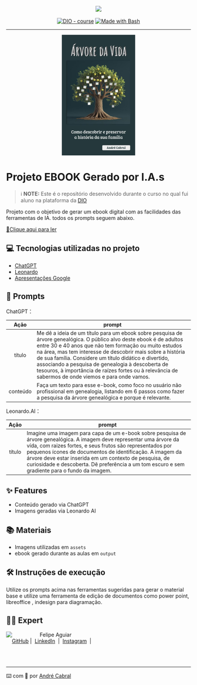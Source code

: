 <p align="center">
    <img width="100" src=".github/assets/banner.png">
</p>


<p align="center">
<a href="https://dio.me/"><img src="https://img.shields.io/badge/DIO-Course-28DA77?logo=youtube" alt="DIO - course"></a>
<a href="https://www.gnu.org/software/bash/" title="Go to Bash homepage"><img src="https://img.shields.io/badge/Prompt-Project-blue?logo=gnu-bash&amp;logoColor=white" alt="Made with Bash"></a></p>

-------


<p align="center">
<img 
    src="./assets/ebook_capa.jpg"
    width="200"  
/>
</p>

# Projeto EBOOK Gerado por I.A.s


 > ℹ️ **NOTE:** Este é o repositório desenvolvido durante o curso no qual fui aluno na plataforma da [DIO](https://dio.me)

Projeto com o objetivo de gerar um ebook digital com as facilidades das ferramentas de IA. todos os prompts
seguem abaixo.

<a href="https://github.com/felipeAguiarCode/prompts-recipe-to-create-a-ebook/blob/main/output/ebook%20-%20css%20jedi%20output.pdf" title="View PDF now"> 📕Clique aqui para ler</a>

## 💻 Tecnologias utilizadas no projeto

- [ChatGPT](https://chat.openai.com/) 
- [Leonardo](https://www.leonardo.ai/)
- [Apresentações Google](https://docs.google.com/presentation)

## 🧠 Prompts


ChatGPT：

|   Ação   | prompt                                                                                                                                                                                                                                                                         |
| :------: | ------------------------------------------------------------------------------------------------------------------------------------------------------------------------------------------------------------------------------------------------------------------------------ |
|  título  | Me dê a ideia de um título para um ebook sobre pesquisa de árvore genealógica. O público alvo deste ebook é de adultos entre 30 e 40 anos que não tem formação ou muito estudos na área, mas tem interesse de descobrir mais sobre a história de sua família. Considere um título didático e divertido, associando a pesquisa de genealogia à descoberta de tesouros, à importância de raízes fortes ou à relevância de sabermos de onde viemos e para onde vamos.                                                         |
| conteúdo | Faça um texto para esse e-book, como foco no usuário não profissional em genealogia,  listando em 6 passos como fazer a pesquisa da árvore genealógica e porque é relevante. |


Leonardo.AI：

|  Ação  | prompt                                                                                 |
| :----: | -------------------------------------------------------------------------------------- |
| título | Imagine uma imagem para capa de um e-book sobre pesquisa de árvore genealógica. A imagem deve representar uma árvore da vída, com raizes fortes, e seus frutos são representados por pequenos ícones de documentos de identificação. A imagem da árvore deve estar inserida em um contexto de pesquisa, de curiosidade e descoberta. Dê preferência a um tom escuro e sem gradiente para o fundo da imagem. |

## ✨ Features

- Conteúdo gerado via ChatGPT
- Imagens geradas via Leonardo AI

## 📚 Materiais

- Imagens utilizadas em `assets`
- ebook gerado durante as aulas em `output`

## 🛠️ Instruções de execução

Utilize os prompts acima nas ferramentas sugeridas para gerar o material base e utilize uma ferramenta de edição de documentos como power point, libreoffice , indesign para diagramação.

## 👨‍💻 Expert

<p>
    <img 
      align=left 
      margin=10 
      width=80 
      src="https://avatars.githubusercontent.com/u/37452836?v=4"
    />
    <p>&nbsp&nbsp&nbspFelipe Aguiar<br>
    &nbsp&nbsp&nbsp
    <a href="https://github.com/felipeAguiarCode">
    GitHub</a>&nbsp;|&nbsp;
    <a href="www.linkedin.com/in/
felipe-exe">LinkedIn</a>
&nbsp;|&nbsp;
    <a href="https://www.instagram.com/felipeaguiar.exe/">
    Instagram</a>
&nbsp;|&nbsp;</p>
</p>
<br/><br/>
<p>

---

⌨️ com 💜 por [André Cabral](https://github.com/andrescabral85)
